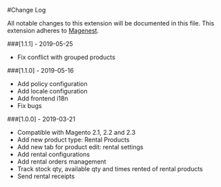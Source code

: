 #Change Log

All notable changes to this extension will be documented in this file.
This extension adheres to [Magenest](https://magenest.com/).

###[1.1.1] - 2019-05-25
* Fix conflict with grouped products

###[1.1.0] - 2019-05-16
* Add policy configuration
* Add locale configuration
* Add frontend i18n
* Fix bugs 

###[1.0.0] - 2019-03-21
* Compatible with Magento 2.1, 2.2 and 2.3
* Add new product type: Rental Products
* Add new tab for product edit: rental settings
* Add rental configurations
* Add rental orders management
* Track stock qty, available qty and times rented of rental products
* Send rental receipts